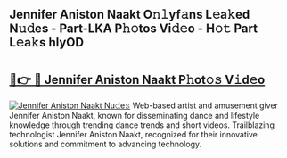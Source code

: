 ## Jennifer Aniston Naakt O𝚗𝚕yf𝚊ns L𝚎a𝚔ed N𝚞𝚍es - Part-LKA P𝚑𝚘tos Vi𝚍𝚎o - H𝚘𝚝 Part L𝚎a𝚔s hlyOD

# <h2><a href="http://kf5xhci.oniu.top/?m=Jennifer+Aniston+Naakt">🔗👉 🔴 Jennifer Aniston Naakt P𝚑ot𝚘𝚜 V𝚒d𝚎o</a></h2>

[![Jennifer Aniston Naakt Nu𝚍e𝚜](https://i.imgur.com/0qMVB7G.gif)](http://kf5xhci.oniu.top/?m=Jennifer+Aniston+Naakt)
Web-based artist and amusement giver Jennifer Aniston Naakt, known for disseminating dance and lifestyle knowledge through trending dance trends and short videos. Trailblazing technologist Jennifer Aniston Naakt, recognized for their innovative solutions and commitment to advancing technology.  
